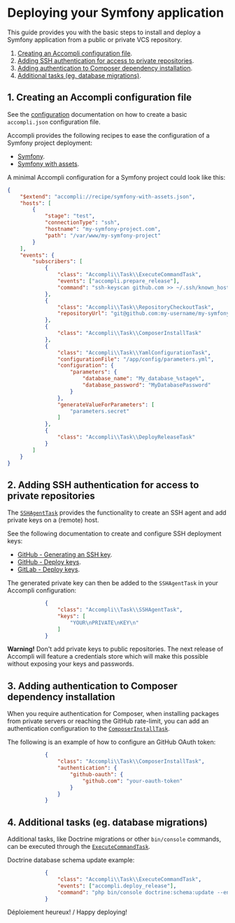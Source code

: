 # Deploying your Symfony application
This guide provides you with the basic steps to install and deploy a Symfony application from a public or private VCS repository.

1. [Creating an Accompli configuration file](#1-creating-an-accompli-configuration-file).
2. [Adding SSH authentication for access to private repositories](#2-adding-ssh-authentication-for-access-to-private-repositories).
3. [Adding authentication to Composer dependency installation](#3-adding-authentication-to-composer-dependency-installation).
4. [Additional tasks (eg. database migrations)](#4-additional-tasks-eg-database-migrations).


## 1. Creating an Accompli configuration file
See the [configuration](../02-Configuration.md) documentation on how to create a basic `accompli.json` configuration file.

Accompli provides the following recipes to ease the configuration of a Symfony project deployment:

* [Symfony](../../src/Resources/recipe/symfony.json).
* [Symfony with assets](../../src/Resources/recipe/symfony-with-assets.json).

A minimal Accompli configuration for a Symfony project could look like this:

``` json
{
    "$extend": "accompli://recipe/symfony-with-assets.json",
    "hosts": [
        {
            "stage": "test",
            "connectionType": "ssh",
            "hostname": "my-symfony-project.com",
            "path": "/var/www/my-symfony-project"
        }
    ],
    "events": {
        "subscribers": [
            {
                "class": "Accompli\\Task\\ExecuteCommandTask",
                "events": ["accompli.prepare_release"],
                "command": "ssh-keyscan github.com >> ~/.ssh/known_hosts"
            },
            {
                "class": "Accompli\\Task\\RepositoryCheckoutTask",
                "repositoryUrl": "git@github.com:my-username/my-symfony-project.git"
            },
            {
                "class": "Accompli\\Task\\ComposerInstallTask"
            },
            {
                "class": "Accompli\\Task\\YamlConfigurationTask",
                "configurationFile": "/app/config/parameters.yml",
                "configuration": {
                    "parameters": {
                        "database_name": "My_database_%stage%",
                        "database_password": "MyDatabasePassword"
                    }
                },
                "generateValueForParameters": [
                    "parameters.secret"
                ]
            },
            {
                "class": "Accompli\\Task\\DeployReleaseTask"
            }
        ]
    }
}
```


## 2. Adding SSH authentication for access to private repositories
The [`SSHAgentTask`](../tasks/SSHAgentTask.md) provides the functionality to create an SSH agent and add private keys on a (remote) host.

See the following documentation to create and configure SSH deployment keys:

* [GitHub - Generating an SSH key](https://help.github.com/articles/generating-an-ssh-key/).
* [GitHub - Deploy keys](https://developer.github.com/guides/managing-deploy-keys/#deploy-keys).
* [GitLab - Deploy keys](http://doc.gitlab.com/ce/ssh/README.html#deploy-keys).

The generated private key can then be added to the `SSHAgentTask` in your Accompli configuration:

``` json
            {
                "class": "Accompli\\Task\\SSHAgentTask",
                "keys": [
                    "YOUR\nPRIVATE\nKEY\n"
                ]
            }
```

**Warning!** Don't add private keys to public repositories.
The next release of Accompli will feature a credentials store which will make this possible without exposing your keys and passwords.


## 3. Adding authentication to Composer dependency installation
When you require authentication for Composer, when installing packages from private servers or reaching the GitHub rate-limit,
you can add an authentication configuration to the [`ComposerInstallTask`](../tasks/ComposerInstallTask.md).

The following is an example of how to configure an GitHub OAuth token:

``` json
            {
                "class": "Accompli\\Task\\ComposerInstallTask",
                "authentication": {
                    "github-oauth": {
                        "github.com": "your-oauth-token"
                    }
                }
            }
```


## 4. Additional tasks (eg. database migrations)
Additional tasks, like Doctrine migrations or other `bin/console` commands, can be executed through the [`ExecuteCommandTask`](../tasks/ExecuteCommandTask.md).

Doctrine database schema update example:
``` json
            {
                "class": "Accompli\\Task\\ExecuteCommandTask",
                "events": ["accompli.deploy_release"],
                "command": "php bin/console doctrine:schema:update --env=prod --force"
            }
```


Déploiement heureux! / Happy deploying!
